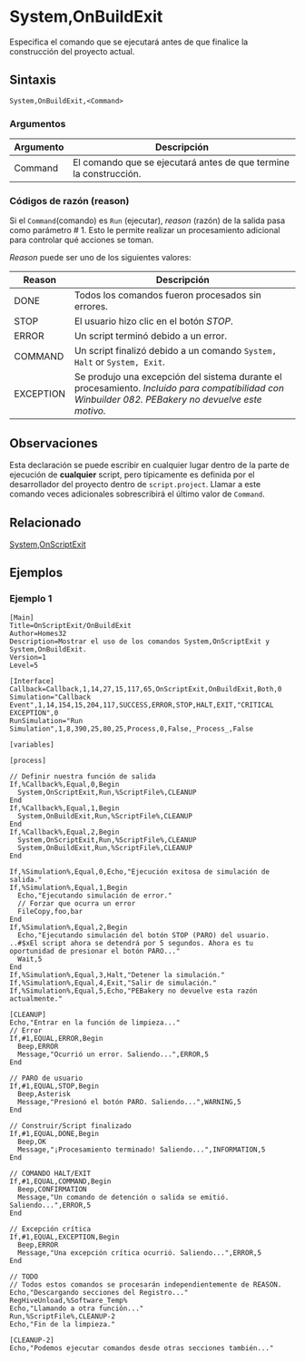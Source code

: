 # System,OnBuildExit

Especifica el comando que se ejecutará antes de que finalice la construcción del proyecto actual.

## Sintaxis

```pebakery
System,OnBuildExit,<Command>
```

### Argumentos

| Argumento | Descripción |
| --- | --- |
| Command | El comando que se ejecutará antes de que termine la construcción. |

### Códigos de razón (reason)

Si el `Command`(comando) es `Run` (ejecutar), *reason* (razón) de la salida pasa como parámetro # 1. Esto le permite realizar un procesamiento adicional para controlar qué acciones se toman.

*Reason* puede ser uno de los siguientes valores:

| Reason | Descripción |
| --- | --- |
| DONE | Todos los comandos fueron procesados sin errores. |
| STOP | El usuario hizo clic en el botón *STOP*. |
| ERROR | Un script terminó debido a un error. |
| COMMAND | Un script finalizó debido a un comando `System, Halt` or `System, Exit`. |
| EXCEPTION | Se produjo una excepción del sistema durante el procesamiento. *Incluido para compatibilidad con Winbuilder 082. PEBakery no devuelve este motivo.*|

## Observaciones

Esta declaración se puede escribir en cualquier lugar dentro de la parte de ejecución de **cualquier** script, pero típicamente es definida por el desarrollador del proyecto dentro de `script.project`. Llamar a este comando veces adicionales sobrescribirá el último valor de `Command`.

## Relacionado

[System,OnScriptExit](./OnScriptExit.md)

## Ejemplos

### Ejemplo 1

```pebakery
[Main]
Title=OnScriptExit/OnBuildExit
Author=Homes32
Description=Mostrar el uso de los comandos System,OnScriptExit y System,OnBuildExit.
Version=1
Level=5

[Interface]
Callback=Callback,1,14,27,15,117,65,OnScriptExit,OnBuildExit,Both,0
Simulation="Callback Event",1,14,154,15,204,117,SUCCESS,ERROR,STOP,HALT,EXIT,"CRITICAL EXCEPTION",0
RunSimulation="Run Simulation",1,8,390,25,80,25,Process,0,False,_Process_,False

[variables]

[process]

// Definir nuestra función de salida
If,%Callback%,Equal,0,Begin
  System,OnScriptExit,Run,%ScriptFile%,CLEANUP
End
If,%Callback%,Equal,1,Begin
  System,OnBuildExit,Run,%ScriptFile%,CLEANUP
End
If,%Callback%,Equal,2,Begin
  System,OnScriptExit,Run,%ScriptFile%,CLEANUP
  System,OnBuildExit,Run,%ScriptFile%,CLEANUP
End

If,%Simulation%,Equal,0,Echo,"Ejecución exitosa de simulación de salida."
If,%Simulation%,Equal,1,Begin
  Echo,"Ejecutando simulación de error."
  // Forzar que ocurra un error
  FileCopy,foo,bar
End
If,%Simulation%,Equal,2,Begin
  Echo,"Ejecutando simulación del botón STOP (PARO) del usuario. ..#$xEl script ahora se detendrá por 5 segundos. Ahora es tu oportunidad de presionar el botón PARO..."
  Wait,5
End
If,%Simulation%,Equal,3,Halt,"Detener la simulación."
If,%Simulation%,Equal,4,Exit,"Salir de simulación."
If,%Simulation%,Equal,5,Echo,"PEBakery no devuelve esta razón actualmente."

[CLEANUP]
Echo,"Entrar en la función de limpieza..."
// Error
If,#1,EQUAL,ERROR,Begin
  Beep,ERROR
  Message,"Ocurrió un error. Saliendo...",ERROR,5
End

// PARO de usuario
If,#1,EQUAL,STOP,Begin
  Beep,Asterisk
  Message,"Presionó el botón PARO. Saliendo...",WARNING,5
End

// Construir/Script finalizado
If,#1,EQUAL,DONE,Begin
  Beep,OK
  Message,"¡Procesamiento terminado! Saliendo...",INFORMATION,5
End

// COMANDO HALT/EXIT
If,#1,EQUAL,COMMAND,Begin
  Beep,CONFIRMATION
  Message,"Un comando de detención o salida se emitió. Saliendo...",ERROR,5
End

// Excepción crítica
If,#1,EQUAL,EXCEPTION,Begin
  Beep,ERROR
  Message,"Una excepción crítica ocurrió. Saliendo...",ERROR,5
End

// TODO
// Todos estos comandos se procesarán independientemente de REASON.
Echo,"Descargando secciones del Registro..."
RegHiveUnload,%Software_Temp%
Echo,"Llamando a otra función..."
Run,%ScriptFile%,CLEANUP-2
Echo,"Fin de la limpieza."

[CLEANUP-2]
Echo,"Podemos ejecutar comandos desde otras secciones también..."

```
